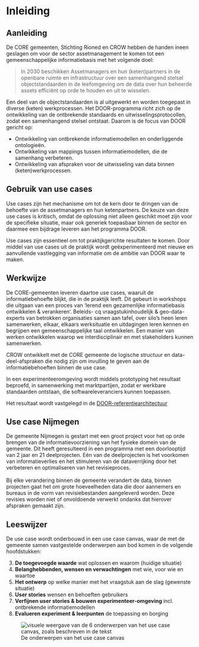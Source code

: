 # Inleiding

## Aanleiding

De CORE gemeenten, Stichting Rioned en CROW hebben de handen ineen geslagen om voor de sector assetmanagement ​te komen tot een gemeenschappelijke informatiebasis met het volgende doel: ​

> In 2030 beschikken Assetmanagers en hun (keten)partners in de openbare ruimte en infrastructuur over een samenhangend stelsel objectstandaarden in de leefomgeving om de data over hun beheerde assets efficiënt op orde te houden en uit te wisselen.​

Een deel van de objectstandaarden is al uitgewerkt en worden toegepast in diverse (keten) werkprocessen. Het DOOR-programma richt zich op de ontwikkeling van de ontbrekende standaards en uitwisselingsprotocollen, zodat een samenhangend stelsel ontstaat. Daarom is de focus van DOOR gericht op: 

* Ontwikkeling van ontbrekende informatiemodellen en onderliggende ontologieën.  
* Ontwikkeling van mappings tussen informatiemodellen, die de samenhang verbeteren. 
* Ontwikkeling van afspraken voor de uitwisseling van data binnen (keten)werkprocessen. 

 
## Gebruik van use cases

Use cases zijn het mechanisme om tot de kern door te dringen van de behoefte van de assetmanagers en hun ketenpartners. De keuze van deze use cases is kritisch, omdat de oplossing niet alleen geschikt moet zijn voor de specifieke situatie, maar ook generiek toepasbaar binnen de sector en daarmee een bijdrage leveren aan het programma DOOR. 

Use cases zijn essentieel om tot praktijkgerichte resultaten te komen. Door middel van use cases uit de praktijk wordt geëxperimenteerd met nieuwe en aanvullende vastlegging van informatie om de ambitie van DOOR waar te maken.  


## Werkwijze 

De CORE-gemeenten leveren daartoe use cases, waaruit de  informatiebehoefte blijkt, die in de praktijk leeft.​ Dit gebeurt in workshops die uitgaan van een proces van ‘lerend een gezamenlijke informatiebasis ontwikkelen & verankeren’​. Beleids- cq vraagstukinhoudelijk & geo-data-experts van betrokken organisaties samen aan tafel​, over silo’s heen leren samenwerken​, 
elkaar, elkaars werksituatie en uitdagingen leren kennen en begrijpen​ 
een gemeenschappelijke taal ontwikkelen​. Een manier van werken ontwikkelen waarop we interdisciplinair en met stakeholders kunnen samenwerken​.

CROW ontwikkelt met de CORE gemeente de logische structuur en data-deel-afspraken die nodig zijn om invulling te geven aan de informatiebehoeften binnen de  use case. ​

In een experimenteeromgeving wordt middels prototyping het resultaat beproefd, in samenwerking met marktpartijen, zodat er werkbare standaarden ontstaan, die softwareleveranciers kunnen toepassen.​

Het resultaat wordt vastgelegd in de [DOOR-referentiearchitectuur](https://docs.crow.nl/referentie-architectuur/framework/)

## Use case Nijmegen
De gemeente Nijmegen is gestart met een groot project voor het op orde brengen van de informatievoorziening van het fysieke domein van de gemeente. Dit heeft geresulteerd in een programma met een doorlooptijd van 2 jaar en 21 deelprojecten. Eén van de deelprojecten is het voorkomen van informatieverlies en het stimuleren van de dataverrijking door het verbeteren en optimaliseren van het revisieproces. 
<br><br>
Bij elke verandering binnen de gemeente verandert de data, binnen projecten gaat het om grote hoeveelheden data die door aannemers en bureaus in de vorm van revisiebestanden aangeleverd worden. Deze revisies worden niet of onvoldoende verwerkt ondanks dat hierover afspraken gemaakt zijn. 

## Leeswijzer


De use case wordt onderbouwd in een use case canvas, waar de met de gemeente samen vastgestelde onderwerpen aan bod komen in de volgende hoofdstukken: 

3. <b>De toegevoegde waarde</b> wat oplossen en waarom​ (huidige situatie)
4. <b>Belanghebbenden, wensen en verwachtingen</b> met wie, voor wie en waartoe
5. ​<b>Het ontwerp​</b> op welke manier met het vraagstuk aan de slag (gewenste situatie)
6. ​<b>User stories​</b> wensen en behoeften gebruikers​
7. <b>Verfijnen user stories & bouwen experimenteer-omgeving </b> incl. ontbrekende informatiemodellen
8. <b>Evalueren experiment & leerpunten​</b> de toepassing en borging​



<figure>
<img src="../images/analyse-use-cases.jpg" alt="visuele weergave van de 6 onderwerpen van het use case canvas, zoals beschreven in de tekst">
<figcaption>De onderwerpen van het use case canvas</caption>
</figure>